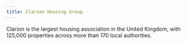 ```yaml
---
title: Clarion Housing Group
---
```


Clarion is the largest housing association in the United Kingdom, with 125,000 properties across more than 170 local authorities. 